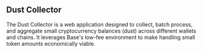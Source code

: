 ## Dust Collector

The Dust Collector is a web application designed to collect, batch process, and aggregate small cryptocurrency balances (dust) across different wallets and chains. It leverages Base's low-fee environment to make handling small token amounts economically viable.





